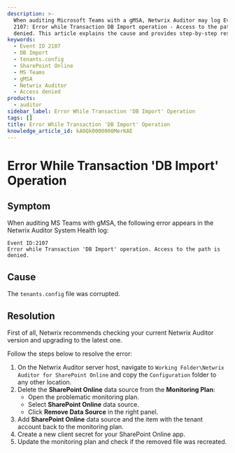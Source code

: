 ```yaml
---
description: >-
  When auditing Microsoft Teams with a gMSA, Netwrix Auditor may log Event ID
  2107: Error while Transaction DB Import operation - Access to the path is
  denied. This article explains the cause and provides step-by-step resolution.
keywords:
  - Event ID 2107
  - DB Import
  - tenants.config
  - SharePoint Online
  - MS Teams
  - gMSA
  - Netwrix Auditor
  - Access denied
products:
  - auditor
sidebar_label: Error While Transaction 'DB Import' Operation
tags: []
title: Error While Transaction 'DB Import' Operation
knowledge_article_id: kA0Qk0000000MerKAE
---
```


# Error While Transaction 'DB Import' Operation

## Symptom

When auditing MS Teams with gMSA, the following error appears in the Netwrix Auditor System Health log:

```text
Event ID:2107
Error while Transaction 'DB Import' operation. Access to the path is denied.
```

## Cause

The `tenants.config` file was corrupted.

## Resolution

First of all, Netwrix recommends checking your current Netwrix Auditor version and upgrading to the latest one.

Follow the steps below to resolve the error:

1. On the Netwrix Auditor server host, navigate to `Working Folder\Netwrix Auditor for SharePoint Online` and copy the `Configuration` folder to any other location.
2. Delete the **SharePoint Online** data source from the **Monitoring Plan**:
   - Open the problematic monitoring plan.
   - Select **SharePoint Online** data source.
   - Click **Remove Data Source** in the right panel.
3. Add **SharePoint Online** data source and the item with the tenant account back to the monitoring plan.
4. Create a new client secret for your SharePoint Online app.
5. Update the monitoring plan and check if the removed file was recreated.
